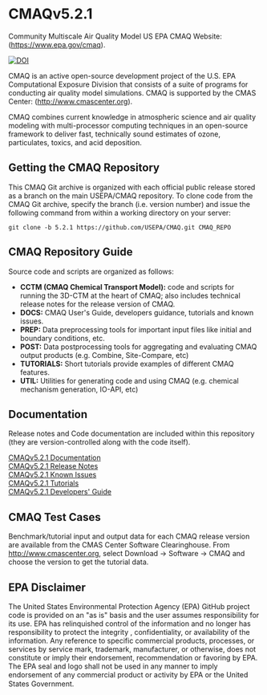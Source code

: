 CMAQv5.2.1
==========

Community Multiscale Air Quality Model US EPA CMAQ Website: (https://www.epa.gov/cmaq).

[![DOI](https://zenodo.org/badge/DOI/10.5281/zenodo.1167892.svg)](https://doi.org/10.5281/zenodo.1167892)

CMAQ is an active open-source development project of the U.S. EPA Computational Exposure Division
that consists of a suite of programs for conducting air quality model simulations.
CMAQ is supported by the CMAS Center: (http://www.cmascenter.org).

CMAQ combines current knowledge in atmospheric science and air quality modeling with multi-processor
computing techniques in an open-source framework to deliver fast, technically sound estimates of ozone,
particulates, toxics, and acid deposition.

## Getting the CMAQ Repository
This CMAQ Git archive is organized with each official public release stored as a branch on the main USEPA/CMAQ repository.
To clone code from the CMAQ Git archive, specify the branch (i.e. version number) and issue the following command from within
a working directory on your server:

```
git clone -b 5.2.1 https://github.com/USEPA/CMAQ.git CMAQ_REPO
```

## CMAQ Repository Guide
Source code and scripts are organized as follows:
* **CCTM (CMAQ Chemical Transport Model):** code and scripts for running the 3D-CTM at the heart of CMAQ; also includes technical release notes for the release version of CMAQ.
* **DOCS:** CMAQ User's Guide, developers guidance, tutorials and known issues.
* **PREP:** Data preprocessing tools for important input files like initial and boundary conditions, etc.
* **POST:** Data postprocessing tools for aggregating and evaluating CMAQ output products (e.g. Combine, Site-Compare, etc)
* **TUTORIALS:** Short tutorials provide examples of different CMAQ features.
* **UTIL:** Utilities for generating code and using CMAQ (e.g. chemical mechanism generation, IO-API, etc)

## Documentation
Release notes and Code documentation are included within this repository (they are version-controlled along with the code itself).  

[CMAQv5.2.1 Documentation](DOCS/README.md)   
[CMAQv5.2.1 Release Notes](CCTM/docs/Release_Notes/README.md)   
[CMAQv5.2.1 Known Issues](DOCS/Known_Issues/README.md)   
[CMAQv5.2.1 Tutorials](DOCS/Tutorials/README.md)   
[CMAQv5.2.1 Developers' Guide](DOCS/Developers_Guide/CMAQ_Dev_Guide.md)   

## CMAQ Test Cases
Benchmark/tutorial input and output data for each CMAQ release version are available from the CMAS Center Software Clearinghouse. From http://www.cmascenter.org, select Download -> Software -> CMAQ and choose the version to get the tutorial data.  

## EPA Disclaimer
The United States Environmental Protection Agency (EPA) GitHub project code is provided on an "as is" basis and the user assumes responsibility for its use. EPA has relinquished control of the information and no longer has responsibility to protect the integrity , confidentiality, or availability of the information. Any reference to specific commercial products, processes, or services by service mark, trademark, manufacturer, or otherwise, does not constitute or imply their endorsement, recommendation or favoring by EPA. The EPA seal and logo shall not be used in any manner to imply endorsement of any commercial product or activity by EPA or the United States Government.    [<img src="https://licensebuttons.net/p/mark/1.0/88x31.png" width="50" height="15">](https://creativecommons.org/publicdomain/zero/1.0/)
